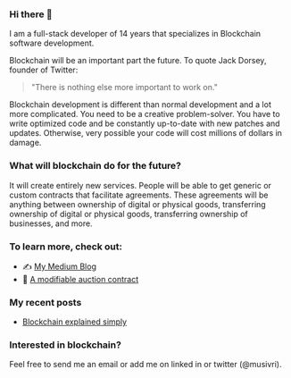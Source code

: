 ### Hi there 👋

I am a full-stack developer of 14 years that specializes in Blockchain software development. 

Blockchain will be an important part the future. To quote Jack Dorsey, founder of Twitter:
> "There is nothing else more important to work on." 

Blockchain development is different than normal development and a lot more complicated. You need to be a creative problem-solver. You have to write optimized code and be constantly up-to-date with new patches and updates. Otherwise, very possible your code will cost millions of dollars in damage.

### What will blockchain do for the future? 
It will create entirely new services. People will be able to get generic or custom contracts that facilitate agreements. These agreements will be anything between ownership of digital or physical goods, transferring ownership of digital or physical goods, transferring ownership of businesses, and more.

### To learn more, check out:

-  ✍️ [My Medium Blog](https://msivri.medium.com/)
-  📄 [A modifiable auction contract](https://github.com/msivri/blockchain-clock-auction)

### My recent posts
- [Blockchain explained simply](https://msivri.medium.com/blockchain-explained-simply-f093ffbc7235)

### Interested in blockchain?
Feel free to send me an email or add me on linked in or twitter (@musivri).


